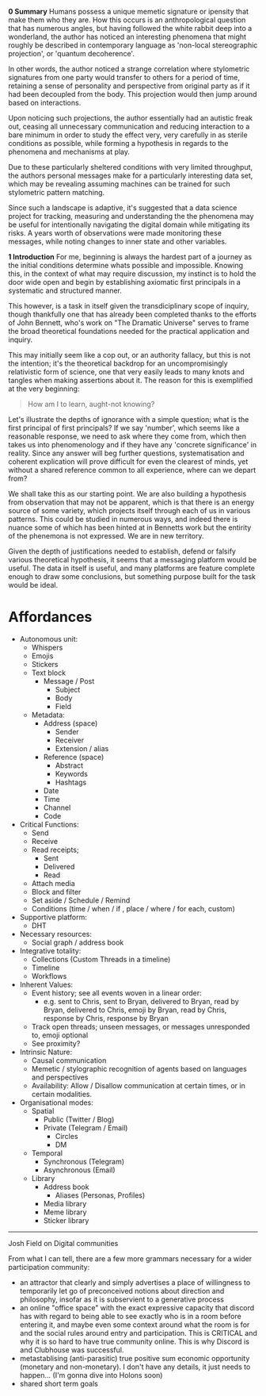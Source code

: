 **0 Summary**
Humans possess a unique memetic signature or ipensity that make them who they are. How this occurs is an anthropological question that has numerous angles, but having followed the white rabbit deep into a wonderland, the author has noticed an interesting phenomena that might roughly be described in contemporary language as 'non-local stereographic projection', or 'quantum decoherence'.

In other words, the author noticed a strange correlation where stylometric signatures from one party would transfer to others for a period of time, retaining a sense of personality and perspective from original party as if it had been decoupled from the body. This projection would then jump around based on interactions. 

Upon noticing such projections, the author essentially had an autistic freak out, ceasing all unnecessary communication and reducing interaction to a bare minimum in order to study the effect very, very carefully in as sterile conditions as possible, while forming a hypothesis in regards to the phenomena and mechanisms at play. 

Due to these particularly sheltered conditions with very limited throughput, the authors personal messages make for a particularly interesting data set, which may be revealing assuming machines can be trained for such stylometric pattern matching. 

Since such a landscape is adaptive, it's suggested that a data science project for tracking, measuring and understanding the the phenomena may be useful for intentionally navigating the digital domain while mitigating its risks. A years worth of observations were made monitoring these messages, while noting changes to inner state and other variables. 

**1 Introduction**
For me, beginning is always the hardest part of a journey as the initial conditions determine whats possible and impossible. Knowing this, in the context of what may require discussion, my instinct is to hold the door wide open and begin by establishing axiomatic first principals in a systematic and structured manner. 

This however, is a task in itself given the transdiciplinary scope of inquiry, though thankfully one that has already been completed thanks to the efforts of John Bennett, who's work on "The Dramatic Universe" serves to frame the broad theoretical foundations needed for the practical application and inquiry.

This may initially seem like a cop out, or an authority fallacy, but this is not the intention; it's the theoretical backdrop for an uncompromisingly relativistic form of science, one that very easily leads to many knots and tangles when making assertions about it. The reason for this is exemplified at the very beginning:

> How am I to learn, aught-not knowing? 

Let's illustrate the depths of ignorance with a simple question; what is the first principal of first principals? If we say 'number', which seems like a reasonable response, we need to ask where they come from, which then takes us into phenomenology and if they have any 'concrete significance' in reality. Since any answer will beg further questions, systematisation and coherent explication will prove difficult for even the clearest of minds, yet without a shared reference common to all experience, where can we depart from? 

We shall take this as our starting point. We are also building a hypothesis from observation that may not be apparent, which is that there is an energy source of some variety, which projects itself through each of us in various patterns. This could be studied in numerous ways, and indeed there is nuance some of which has been hinted at in Bennetts work but the entirity of the phenemona is not expressed. We are in new territory. 

Given the depth of justifications needed to establish, defend or falsify various theoretical hypothesis, it seems that a messaging platform would be useful. The data in itself is useful, and many platforms are feature complete enough to draw some conclusions, but something purpose built for the task would be ideal.


# Affordances
- Autonomous unit: 
	- Whispers
	- Emojis
	- Stickers
	- Text block
		- Message / Post
			- Subject
			- Body
			- Field
	-  Metadata:
		- Address (space)
			- Sender
			- Receiver
			- Extension / alias
		- Reference (space)
			- Abstract
			- Keywords
			- Hashtags
		- Date
		- Time
		- Channel
		- Code
- Critical Functions:
	- Send 
	- Receive
	- Read receipts; 
		- Sent 
		- Delivered 
		- Read
	- Attach media
	- Block and filter
	- Set aside / Schedule / Remind
	- Conditions (time / when / if , place / where / for each, custom)
- Supportive platform:
	- DHT
- Necessary resources:
	- Social graph / address book 
- Integrative totality:
	- Collections (Custom Threads in a timeline)
	- Timeline
	- Workflows
- Inherent Values:
	- Event history; see all events woven in a linear order:
		- e.g. sent to Chris, sent to Bryan, delivered to Bryan, read by Bryan, delivered to Chris, emoji by Bryan, read by Chris, response by Chris, response by Bryan
	- Track open threads; unseen messages, or messages unresponded to, emoji optional
	- See proximity?
- Intrinsic Nature:
	- Causal communication
	- Memetic / stylographic recognition of agents based on languages and perspectives
	- Availability: Allow / Disallow communication at certain times, or in certain modalities.
- Organisational modes:
	- Spatial
		- Public (Twitter / Blog)
		- Private (Telegram / Email)
			- Circles
			- DM
	- Temporal
		- Synchronous (Telegram)
		- Asynchronous (Email)
	- Library
		- Address book
			- Aliases (Personas, Profiles)
		- Media library
		- Meme library
		- Sticker library






---
Josh Field on Digital communities

From what I can tell, there are a few more grammars necessary for a wider participation community:
- an attractor that clearly and simply advertises a place of willingness to temporarily let go of preconceived notions about direction and philosophy, insofar as it is subservient to a generative process
- an online "office space" with the exact expressive capacity that discord has with regard to being able to see exactly who is in a room before entering it, and maybe even some context around what the room is for and the social rules around entry and participation. This is CRITICAL and why it is so hard to have true community online. This is why Discord is and Clubhouse was successful.
- metastablising (anti-parasitic) true positive sum economic opportunity (monetary and non-monetary). I don't have any details, it just needs to happen... (I'm gonna dive into Holons soon)
- shared short term goals